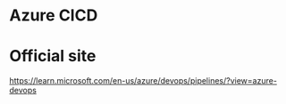 # Azure CICD

# Official site

https://learn.microsoft.com/en-us/azure/devops/pipelines/?view=azure-devops
